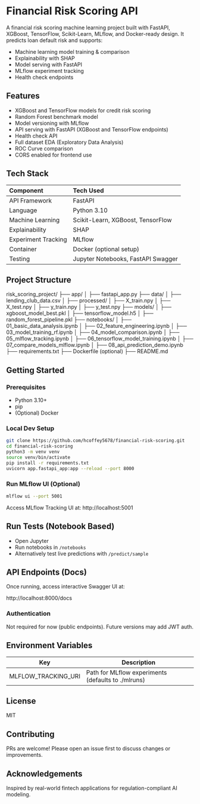 # Financial Risk Scoring API

A financial risk scoring machine learning project built with FastAPI, XGBoost, TensorFlow, Scikit-Learn, MLflow, and Docker-ready design. It predicts loan default risk and supports:

- Machine learning model training & comparison
- Explainability with SHAP
- Model serving with FastAPI
- MLflow experiment tracking
- Health check endpoints

## Features

- XGBoost and TensorFlow models for credit risk scoring
- Random Forest benchmark model
- Model versioning with MLflow
- API serving with FastAPI (XGBoost and TensorFlow endpoints)
- Health check API
- Full dataset EDA (Exploratory Data Analysis)
- ROC Curve comparison
- CORS enabled for frontend use

## Tech Stack

| Component | Tech Used |
|:--|:--|
| API Framework | FastAPI |
| Language | Python 3.10 |
| Machine Learning | Scikit-Learn, XGBoost, TensorFlow |
| Explainability | SHAP |
| Experiment Tracking | MLflow |
| Container | Docker (optional setup) |
| Testing | Jupyter Notebooks, FastAPI Swagger |

## Project Structure

risk_scoring_project/
├── app/
│   ├── fastapi_app.py
├── data/
│   ├── lending_club_data.csv
│   ├── processed/
│       ├── X_train.npy
│       ├── X_test.npy
│       ├── y_train.npy
│       ├── y_test.npy
├── models/
│   ├── xgboost_model_best.pkl
│   ├── tensorflow_model.h5
│   ├── random_forest_pipeline.pkl
├── notebooks/
│   ├── 01_basic_data_analysis.ipynb
│   ├── 02_feature_engineering.ipynb
│   ├── 03_model_training_rf.ipynb
│   ├── 04_model_comparison.ipynb
│   ├── 05_mlflow_tracking.ipynb
│   ├── 06_tensorflow_model_training.ipynb
│   ├── 07_compare_models_mlflow.ipynb
│   ├── 08_api_prediction_demo.ipynb
├── requirements.txt
├── Dockerfile (optional)
├── README.md

## Getting Started

### Prerequisites
- Python 3.10+
- pip
- (Optional) Docker

### Local Dev Setup
```bash
git clone https://github.com/hcoffey5678/financial-risk-scoring.git
cd financial-risk-scoring
python3 -m venv venv
source venv/bin/activate
pip install -r requirements.txt
uvicorn app.fastapi_app:app --reload --port 8000
```

### Run MLflow UI (Optional)
```bash
mlflow ui --port 5001
```
Access MLflow Tracking UI at:
http://localhost:5001

## Run Tests (Notebook Based)
- Open Jupyter
- Run notebooks in `/notebooks`
- Alternatively test live predictions with `/predict/sample`

## API Endpoints (Docs)
Once running, access interactive Swagger UI at:

http://localhost:8000/docs

### Authentication
Not required for now (public endpoints). Future versions may add JWT auth.

## Environment Variables
Key | Description
--- | ---
MLFLOW_TRACKING_URI | Path for MLflow experiments (defaults to ./mlruns)

## License
MIT

## Contributing
PRs are welcome! Please open an issue first to discuss changes or improvements.

## Acknowledgements
Inspired by real-world fintech applications for regulation-compliant AI modeling.
